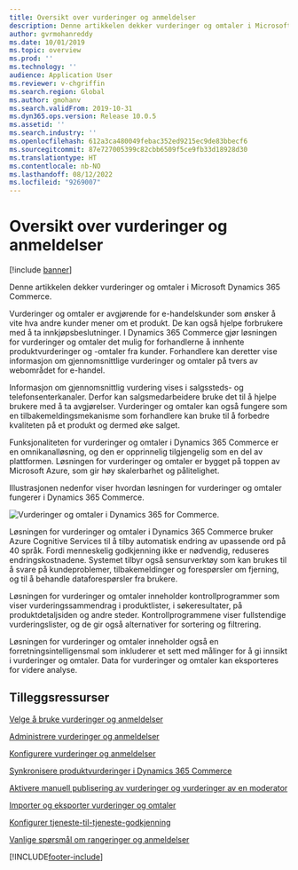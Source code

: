 ```yaml
---
title: Oversikt over vurderinger og anmeldelser
description: Denne artikkelen dekker vurderinger og omtaler i Microsoft Dynamics 365 Commerce.
author: gvrmohanreddy
ms.date: 10/01/2019
ms.topic: overview
ms.prod: ''
ms.technology: ''
audience: Application User
ms.reviewer: v-chgriffin
ms.search.region: Global
ms.author: gmohanv
ms.search.validFrom: 2019-10-31
ms.dyn365.ops.version: Release 10.0.5
ms.assetid: ''
ms.search.industry: ''
ms.openlocfilehash: 612a3ca480049febac352ed9215ec9de83bbecf6
ms.sourcegitcommit: 87e727005399c82cbb6509f5ce9fb33d18928d30
ms.translationtype: HT
ms.contentlocale: nb-NO
ms.lasthandoff: 08/12/2022
ms.locfileid: "9269007"
---
```

# <a name="ratings-and-reviews-overview"></a>Oversikt over vurderinger og anmeldelser

[!include [banner](includes/banner.md)]

Denne artikkelen dekker vurderinger og omtaler i Microsoft Dynamics 365 Commerce.

Vurderinger og omtaler er avgjørende for e-handelskunder som ønsker å vite hva andre kunder mener om et produkt. De kan også hjelpe forbrukere med å ta innkjøpsbeslutninger. I Dynamics 365 Commerce gjør løsningen for vurderinger og omtaler det mulig for forhandlerne å innhente produktvurderinger og -omtaler fra kunder. Forhandlere kan deretter vise informasjon om gjennomsnittlige vurderinger og omtaler på tvers av webområdet for e-handel.

Informasjon om gjennomsnittlig vurdering vises i salgssteds- og telefonsenterkanaler. Derfor kan salgsmedarbeidere bruke det til å hjelpe brukere med å ta avgjørelser. Vurderinger og omtaler kan også fungere som en tilbakemeldingsmekanisme som forhandlere kan bruke til å forbedre kvaliteten på et produkt og dermed øke salget.

Funksjonaliteten for vurderinger og omtaler i Dynamics 365 Commerce er en omnikanalløsning, og den er opprinnelig tilgjengelig som en del av plattformen. Løsningen for vurderinger og omtaler er bygget på toppen av Microsoft Azure, som gir høy skalerbarhet og pålitelighet.

Illustrasjonen nedenfor viser hvordan løsningen for vurderinger og omtaler fungerer i Dynamics 365 Commerce.

![Vurderinger og omtaler i Dynamics 365 for Commerce.](media/Dynamics-365-Commerce-Ratings-and-Reviews-Overview.jpg)

Løsningen for vurderinger og omtaler i Dynamics 365 Commerce bruker Azure Cognitive Services til å tilby automatisk endring av upassende ord på 40 språk. Fordi menneskelig godkjenning ikke er nødvendig, reduseres endringskostnadene. Systemet tilbyr også sensurverktøy som kan brukes til å svare på kundeproblemer, tilbakemeldinger og forespørsler om fjerning, og til å behandle dataforespørsler fra brukere.

Løsningen for vurderinger og omtaler inneholder kontrollprogrammer som viser vurderingssammendrag i produktlister, i søkeresultater, på produktdetaljsiden og andre steder. Kontrollprogrammene viser fullstendige vurderingslister, og de gir også alternativer for sortering og filtrering.

Løsningen for vurderinger og omtaler inneholder også en forretningsintelligensmal som inkluderer et sett med målinger for å gi innsikt i vurderinger og omtaler. Data for vurderinger og omtaler kan eksporteres for videre analyse.

## <a name="additional-resources"></a>Tilleggsressurser

[Velge å bruke vurderinger og anmeldelser](opt-in-ratings-reviews.md)

[Administrere vurderinger og anmeldelser](manage-reviews.md)

[Konfigurere vurderinger og anmeldelser](configure-ratings-reviews.md)

[Synkronisere produktvurderinger i Dynamics 365 Commerce](sync-product-ratings.md)

[Aktivere manuell publisering av vurderinger og vurderinger av en moderator](manual-publish-rating-reviews.md)

[Importer og eksporter vurderinger og omtaler](import-export-reviews.md)

[Konfigurer tjeneste-til-tjeneste-godkjenning](service-to-service-auth.md)

[Vanlige spørsmål om rangeringer og anmeldelser](ratings-reviews-faq.md)


[!INCLUDE[footer-include](../includes/footer-banner.md)]

